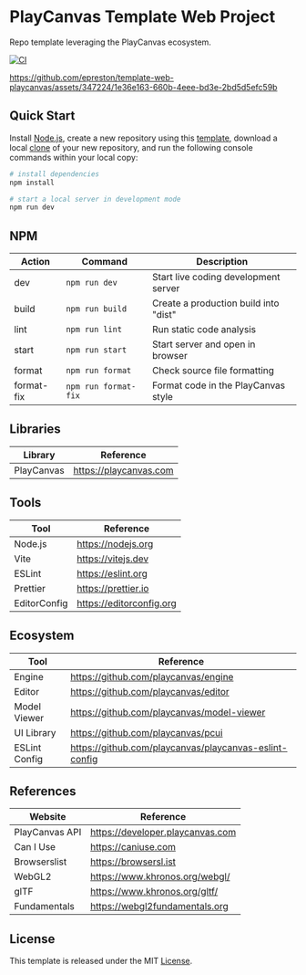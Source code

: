 # PlayCanvas Template Web Project

Repo template leveraging the PlayCanvas ecosystem.

[![CI][ci-badge]][ci-url]

https://github.com/epreston/template-web-playcanvas/assets/347224/1e36e163-660b-4eee-bd3e-2bd5d5efc59b

## Quick Start

Install [Node.js](https://nodejs.org/en/download/), create a new repository using this [template](https://docs.github.com/en/repositories/creating-and-managing-repositories/creating-a-repository-from-a-template), download a local [clone](https://docs.github.com/en/repositories/creating-and-managing-repositories/cloning-a-repository) of your new repository, and run the following console commands within your local copy:

```bash
# install dependencies
npm install

# start a local server in development mode
npm run dev
```

## NPM

| Action     | Command              | Description                           |
| ---------- | -------------------- | ------------------------------------- |
| dev        | `npm run dev`        | Start live coding development server  |
| build      | `npm run build`      | Create a production build into "dist" |
| lint       | `npm run lint`       | Run static code analysis              |
| start      | `npm run start`      | Start server and open in browser      |
| format     | `npm run format`     | Check source file formatting          |
| format-fix | `npm run format-fix` | Format code in the PlayCanvas style   |

## Libraries

| Library    | Reference              |
| ---------- | ---------------------- |
| PlayCanvas | https://playcanvas.com |

## Tools

| Tool         | Reference                |
| ------------ | ------------------------ |
| Node.js      | https://nodejs.org       |
| Vite         | https://vitejs.dev       |
| ESLint       | https://eslint.org       |
| Prettier     | https://prettier.io      |
| EditorConfig | https://editorconfig.org |

## Ecosystem

| Tool          | Reference                                              |
| ------------- | ------------------------------------------------------ |
| Engine        | https://github.com/playcanvas/engine                   |
| Editor        | https://github.com/playcanvas/editor                   |
| Model Viewer  | https://github.com/playcanvas/model-viewer             |
| UI Library    | https://github.com/playcanvas/pcui                     |
| ESLint Config | https://github.com/playcanvas/playcanvas-eslint-config |

## References

| Website        | Reference                        |
| -------------- | -------------------------------- |
| PlayCanvas API | https://developer.playcanvas.com |
| Can I Use      | https://caniuse.com              |
| Browserslist   | https://browsersl.ist            |
| WebGL2         | https://www.khronos.org/webgl/   |
| glTF           | https://www.khronos.org/gltf/    |
| Fundamentals   | https://webgl2fundamentals.org   |

## License

This template is released under the MIT [License](LICENSE).

[ci-badge]: https://github.com/epreston/template-web-playcanvas/actions/workflows/ci.yml/badge.svg
[ci-url]: https://github.com/epreston/template-web-playcanvas/actions

